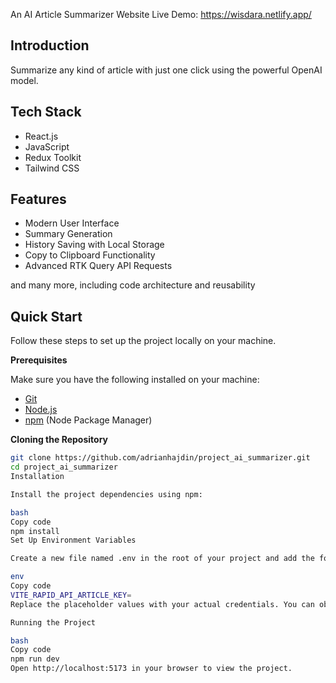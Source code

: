 An AI Article Summarizer Website
Live Demo: https://wisdara.netlify.app/

## Introduction

Summarize any kind of article with just one click using the powerful OpenAI model.

## Tech Stack

- React.js
- JavaScript
- Redux Toolkit
- Tailwind CSS

## Features

- Modern User Interface
- Summary Generation
- History Saving with Local Storage
- Copy to Clipboard Functionality
- Advanced RTK Query API Requests

and many more, including code architecture and reusability

## Quick Start

Follow these steps to set up the project locally on your machine.

**Prerequisites**

Make sure you have the following installed on your machine:

- [Git](https://git-scm.com/)
- [Node.js](https://nodejs.org/en)
- [npm](https://www.npmjs.com/) (Node Package Manager)

**Cloning the Repository**

```bash
git clone https://github.com/adrianhajdin/project_ai_summarizer.git
cd project_ai_summarizer
Installation

Install the project dependencies using npm:

bash
Copy code
npm install
Set Up Environment Variables

Create a new file named .env in the root of your project and add the following content:

env
Copy code
VITE_RAPID_API_ARTICLE_KEY=
Replace the placeholder values with your actual credentials. You can obtain these credentials by signing up on the Rapid API website.

Running the Project

bash
Copy code
npm run dev
Open http://localhost:5173 in your browser to view the project.
